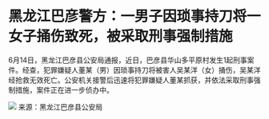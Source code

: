 

# 黑龙江巴彦警方：一男子因琐事持刀将一女子捅伤致死，被采取刑事强制措施

6月14日，黑龙江巴彦县公安局通报，近日，巴彦县华山多平原村发生1起刑事案件。经查，犯罪嫌疑人董某（男）因琐事持刀将被害人吴某洋（女）捅伤，吴某洋经抢救无效死亡。公安机关接警后迅速将犯罪嫌疑人董某抓获，并依法采取刑事强制措施，案件正在进一步侦办中。

![](https://inews.gtimg.com/om_bt/O4ZRNWmmCTWsvjMSnp51OG_g0ykRiG4lr5lmpEJ5r59mQAA/1000)
来源：黑龙江巴彦县公安局

